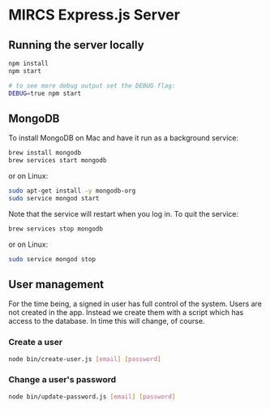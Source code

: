 # MIRCS Express.js Server

## Running the server locally

```sh
npm install
npm start

# to see more debug output set the DEBUG flag:
DEBUG=true npm start
```

## MongoDB

To install MongoDB on Mac and have it run as a background service:

```sh
brew install mongodb
brew services start mongodb
```

or on Linux:

```sh
sudo apt-get install -y mongodb-org
sudo service mongod start
```

Note that the service will restart when you log in. To quit the service:

```sh
brew services stop mongodb
```

or on Linux:

```sh
sudo service mongod stop
```

## User management

For the time being, a signed in user has full control of the system. Users are not created in the app. Instead we create them with a script which has access to the database. In time this will change, of course.

### Create a user

```sh
node bin/create-user.js [email] [password]
```

### Change a user's password

```sh
node bin/update-password.js [email] [password]
```
